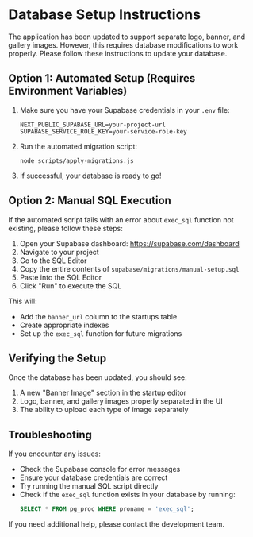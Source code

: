 # Database Setup Instructions

The application has been updated to support separate logo, banner, and gallery images. However, this requires database modifications to work properly. Please follow these instructions to update your database.

## Option 1: Automated Setup (Requires Environment Variables)

1. Make sure you have your Supabase credentials in your `.env` file:
   ```
   NEXT_PUBLIC_SUPABASE_URL=your-project-url
   SUPABASE_SERVICE_ROLE_KEY=your-service-role-key
   ```

2. Run the automated migration script:
   ```
   node scripts/apply-migrations.js
   ```

3. If successful, your database is ready to go!

## Option 2: Manual SQL Execution

If the automated script fails with an error about `exec_sql` function not existing, please follow these steps:

1. Open your Supabase dashboard: https://supabase.com/dashboard
2. Navigate to your project
3. Go to the SQL Editor
4. Copy the entire contents of `supabase/migrations/manual-setup.sql`
5. Paste into the SQL Editor
6. Click "Run" to execute the SQL

This will:
- Add the `banner_url` column to the startups table
- Create appropriate indexes
- Set up the `exec_sql` function for future migrations

## Verifying the Setup

Once the database has been updated, you should see:

1. A new "Banner Image" section in the startup editor
2. Logo, banner, and gallery images properly separated in the UI
3. The ability to upload each type of image separately

## Troubleshooting

If you encounter any issues:

- Check the Supabase console for error messages
- Ensure your database credentials are correct
- Try running the manual SQL script directly
- Check if the `exec_sql` function exists in your database by running:
  ```sql
  SELECT * FROM pg_proc WHERE proname = 'exec_sql';
  ```

If you need additional help, please contact the development team. 
